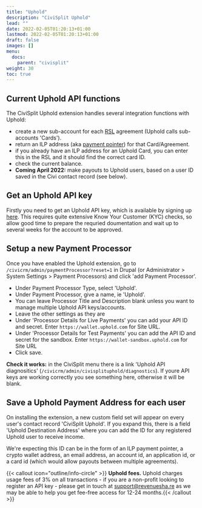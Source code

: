 ```yaml
---
title: "Uphold"
description: "CiviSplit Uphold"
lead: ""
date: 2022-02-05T01:20:13+01:00
lastmod: 2022-02-05T01:20:13+01:00
draft: false
images: []
menu:
  docs:
    parent: "civisplit"
weight: 30
toc: true
---
```


## Current Uphold API functions

The CiviSplit Uphold extension handles several integration functions with Uphold:
- create a new sub-account for each [RSL](/docs/rsl/intro/) agreement (Uphold calls sub-accounts 'Cards').
- return an ILP address (aka [payment pointer](https://paymentpointers.org)) for that Card/Agreement.
- if you already have an ILP address for an Uphold Card, you can enter this in the RSL and it should find the correct card ID.
- check the current balance.
- **Coming April 2022:** make payouts to Uphold users, based on a user ID saved in the Civi contact record (see below).

## Get an Uphold API key

Firstly you need to get an Uphold API key, which is available by signing up [here](https://uphold.com/en-eu/get-started/developer). This requires quite extensive Know Your Customer (KYC) checks, so allow good time to prepare the requried doumentation and wait up to several weeks for the account to be approved.

## Setup a new Payment Processor

Once you have enabled the Uphold extension, go to `/civicrm/admin/paymentProcessor?reset=1` in Drupal (or Administrator > System Settings > Payment Processors) and click 'add Payment Processor'.

- Under Payment Processor Type, select 'Uphold'.
- Under Payment Processor, give a name, ie 'Uphold'.
- You can leave Processor Title and Description blank unless you want to manage multiple Uphold API keys/accounts.
- Leave the other settings as they are
- Under 'Processor Details for Live Payments' you can add your API ID and secret. Enter `https://wallet.uphold.com` for Site URL.
- Under 'Processor Details for Test Payments' you can add the API ID and secret for the sandbox. Enter `https://wallet-sandbox.uphold.com` for Site URL
- Click save.

**Check it works:** in the CiviSplit menu there is a link 'Uphold API diagnositics' (`/civicrm/admin/civisplituphold/diagnostics`). If youre API keys are working correctly you see something here, otherwise it will be blank.

## Save a Uphold Payment Address for each user

On installing the extension, a new custom field set will appear on every user's contact record 'CiviSplit Uphold'. If you expand this, there is a field 'Uphold Destination Address' where you can add the ID for any registered Uphold user to receive income.

We're expecting this ID can be in the form of an ILP payment pointer, a crypto wallet address, an email address, an account id, an application id, or a card id (which would allow payouts between multiple agreements).

 {{< callout icon="outline/info-circle" >}} **Uphold fees.** Uphold charges usage fees of 3% on all transactions - if you are a non-profit looking to register an API key - please get in touch at support@revenuesha.re as we may be able to help you get fee-free access for 12-24 months.{{< /callout >}}



